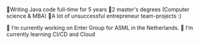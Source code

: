 

👋Writing Java code full-time for 5 years 
👋2 master's degrees (Computer science & MBA)
👋A lot of unsuccessful entrepreneur team-projects :)

🔭 I’m currently working on Enter Group for ASML in the Netherlands.
🌱 I’m currently learning CI/CD and Cloud
